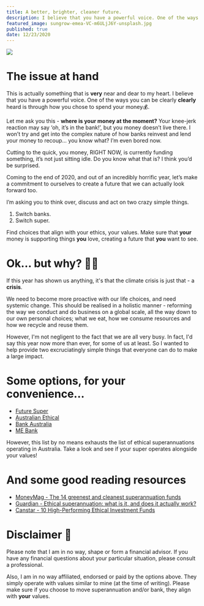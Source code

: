 ```yaml
---
title: A better, brighter, cleaner future.
description: I believe that you have a powerful voice. One of the ways you can be <b>clearly</b> heard is through how you chose to spend your money 💰.
featured_image: sungrow-emea-VC-m6ULjJ6Y-unsplash.jpg
published: true
date: 12/23/2020
---
```


<img class="object-cover w-full h-64 shadow rounded-xl" src="/images/sungrow-emea-VC-m6ULjJ6Y-unsplash.jpg" />

# The issue at hand

This is actually something that is **very** near and dear to my heart. I believe that you have a powerful voice. One of the ways you can be clearly **clearly** heard is through how you chose to spend your money💰.

Let me ask you this - **where is your money at the moment?** Your knee-jerk reaction may say ‘oh, it’s in the bank!’, but you money doesn’t live there. I won’t try and get into the complex nature of how banks reinvest and lend your money to recoup… you know what? I’m even bored now.

Cutting to the quick, you money, RIGHT NOW, is currently funding something, it’s not just sitting idle. Do you know what that is? I think you’d be surprised.

Coming to the end of 2020, and out of an incredibly horrific year, let’s make a commitment to ourselves to create a future that we can actually look forward too.

I’m asking you to think over, discuss and act on two crazy simple things.

1. Switch banks.
2. Switch super.

Find choices that align with your ethics, your values. Make sure that **your** money is supporting things **you** love, creating a future that **you** want to see.

# Ok... but why? 🤷‍♂️

If this year has shown us anything, it's that the climate crisis is just that - a **crisis**.

We need to become more proactive with our life choices, and need systemic change. This should be realised in a holistic manner - reforming the way we conduct and do business on a global scale, all the way down to our own personal choices; what we eat, how we consume resources and how we recycle and reuse them.

However, I'm not negligent to the fact that we are all very busy. In fact, I'd say this year now more than ever, for some of us at least. So I wanted to help provide two excruciatingly simple things that everyone can do to make a large impact.

# Some options, for your convenience…

- [Future Super](https://www.futuresuper.com.au/)
- [Australian Ethical](https://www.australianethical.com.au/)
- [Bank Australia](https://www.bankaust.com.au/)
- [ME Bank](https://www.mebank.com.au/)

However, this list by no means exhausts the list of ethical superannuations operating in Australia. Take a look and see if your super operates alongside your values!

# And some good reading resources

- [MoneyMag - The 14 greenest and cleanest superannuation funds](https://www.moneymag.com.au/14-greenest-super-funds)
- [Guardian - Ethical superannuation: what is it, and does it actually work?](https://www.theguardian.com/australia-news/2019/oct/27/ethical-superannuation-what-is-it-and-does-it-actually-work#:~:text=Four%20funds%20in%20Australia%20currently,Australian%20Super%2C%20the%20country's%20largest.)
- [Canstar - 10 High-Performing Ethical Investment Funds](https://www.canstar.com.au/investor-hub/10-top-ethical-investment-funds/)

# Disclaimer 🚨

Please note that I am in no way, shape or form a financial advisor. If you have any financial questions about your particular situation, please consult a professional.

Also, I am in no way affiliated, endorsed or paid by the options above. They simply operate with values similar to mine (at the time of writing). Please make sure if you choose to move superannuation and/or bank, they align with **your** values.
